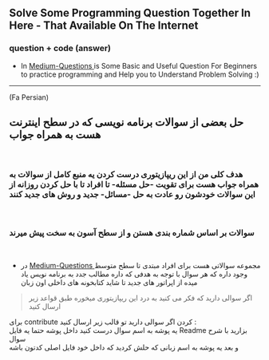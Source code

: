 ## Solve Some Programming Question Together In Here - That Available On The Internet
### question + code (answer)

- In <a href='./Medium-Questions' >  Medium-Questions </a>  is Some Basic and Useful Question For Beginners to practice programming and Help you to Understand Problem Solving :) 



-------

(Fa Persian)
## حل بعضی از سوالات برنامه نویسی که در سطح اینترنت هست به همراه جواب
 
<br>
 
 
### هدف کلی من از این ریپازیتوری درست کردن یه منبع کامل از سوالات به همراه جواب هست برای تقویت **-حل مسئله-** تا افراد تا با حل کردن روزانه از این سوالات خودشون رو عادت به حل **-مسائل-** جدید و روش های جدید کنند
 
 
 <br>
 
 ### سوالات بر اساس شماره بندی هستن و از سطح آسون به سخت پیش میرند
 
 
<br>
 
 
- در  <a href='./Medium-Questions' >Medium-Questions </a> مجموعه سوالاتی هست برای افراد مبتدی تا سطح متوسط وجود داره که هر سوال با توجه به هدفی که داره مطالب جدد  به برنامه نویس یاد میده از اپراتور های جدید تا شاید کتابخونه های داخلی اون زبان  


 > اگر سوالی دارید که فکر می کنید به درد این ریپازیتوری میخوره طبق قواعد زیر ارسال کنید 


برای contribute کردن اگر سوالی دارید تو قالب زیر ارسال کنید :
<br>
یه پوشه به اسم سوال درست کنید داخل پوشه حتما یه فایل Readme  بزارید با شرح سوال 
<br> 
و بعد یه پوشه به اسم زبانی که حلش کردید که داخل خود فایل اصلی کدتون باشه 
